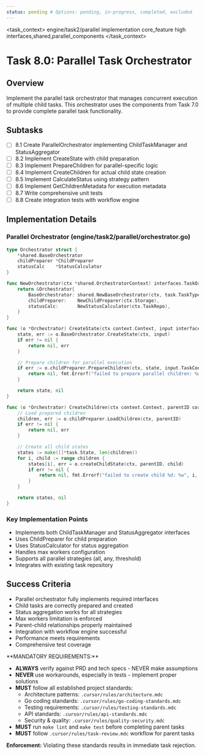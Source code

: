 ```yaml
---
status: pending # Options: pending, in-progress, completed, excluded
---
```


<task_context>
<domain>engine/task2/parallel</domain>
<type>implementation</type>
<scope>core_feature</scope>
<complexity>high</complexity>
<dependencies>interfaces,shared,parallel_components</dependencies>
</task_context>

# Task 8.0: Parallel Task Orchestrator

## Overview

Implement the parallel task orchestrator that manages concurrent execution of multiple child tasks. This orchestrator uses the components from Task 7.0 to provide complete parallel task functionality.

## Subtasks

- [ ] 8.1 Create ParallelOrchestrator implementing ChildTaskManager and StatusAggregator
- [ ] 8.2 Implement CreateState with child preparation
- [ ] 8.3 Implement PrepareChildren for parallel-specific logic
- [ ] 8.4 Implement CreateChildren for actual child state creation
- [ ] 8.5 Implement CalculateStatus using strategy pattern
- [ ] 8.6 Implement GetChildrenMetadata for execution metadata
- [ ] 8.7 Write comprehensive unit tests
- [ ] 8.8 Create integration tests with workflow engine

## Implementation Details

### Parallel Orchestrator (engine/task2/parallel/orchestrator.go)

```go
type Orchestrator struct {
    *shared.BaseOrchestrator
    childPreparer *ChildPreparer
    statusCalc    *StatusCalculator
}

func NewOrchestrator(ctx *shared.OrchestratorContext) interfaces.TaskOrchestrator {
    return &Orchestrator{
        BaseOrchestrator: shared.NewBaseOrchestrator(ctx, task.TaskTypeParallel),
        childPreparer:    NewChildPreparer(ctx.Storage),
        statusCalc:       NewStatusCalculator(ctx.TaskRepo),
    }
}

func (o *Orchestrator) CreateState(ctx context.Context, input interfaces.CreateStateInput) (*task.State, error) {
    state, err := o.BaseOrchestrator.CreateState(ctx, input)
    if err != nil {
        return nil, err
    }

    // Prepare children for parallel execution
    if err := o.childPreparer.PrepareChildren(ctx, state, input.TaskConfig); err != nil {
        return nil, fmt.Errorf("failed to prepare parallel children: %w", err)
    }

    return state, nil
}

func (o *Orchestrator) CreateChildren(ctx context.Context, parentID core.ID) ([]*task.State, error) {
    // Load prepared children
    children, err := o.childPreparer.LoadChildren(ctx, parentID)
    if err != nil {
        return nil, err
    }

    // Create all child states
    states := make([]*task.State, len(children))
    for i, child := range children {
        states[i], err = o.createChildState(ctx, parentID, child)
        if err != nil {
            return nil, fmt.Errorf("failed to create child %d: %w", i, err)
        }
    }

    return states, nil
}
```

### Key Implementation Points

- Implements both ChildTaskManager and StatusAggregator interfaces
- Uses ChildPreparer for child preparation
- Uses StatusCalculator for status aggregation
- Handles max workers configuration
- Supports all parallel strategies (all, any, threshold)
- Integrates with existing task repository

## Success Criteria

- Parallel orchestrator fully implements required interfaces
- Child tasks are correctly prepared and created
- Status aggregation works for all strategies
- Max workers limitation is enforced
- Parent-child relationships properly maintained
- Integration with workflow engine successful
- Performance meets requirements
- Comprehensive test coverage

<critical>
**MANDATORY REQUIREMENTS:**

- **ALWAYS** verify against PRD and tech specs - NEVER make assumptions
- **NEVER** use workarounds, especially in tests - implement proper solutions
- **MUST** follow all established project standards:
    - Architecture patterns: `.cursor/rules/architecture.mdc`
    - Go coding standards: `.cursor/rules/go-coding-standards.mdc`
    - Testing requirements: `.cursor/rules/testing-standards.mdc`
    - API standards: `.cursor/rules/api-standards.mdc`
    - Security & quality: `.cursor/rules/quality-security.mdc`
- **MUST** run `make lint` and `make test` before completing parent tasks
- **MUST** follow `.cursor/rules/task-review.mdc` workflow for parent tasks

**Enforcement:** Violating these standards results in immediate task rejection.
</critical>
